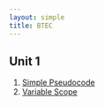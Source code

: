 ```yaml
---
layout: simple
title: BTEC
---
```


## Unit 1

1. [Simple Pseudocode](simple_pseudocode.html)
2. [Variable Scope](#)
